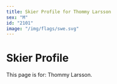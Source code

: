 ```yaml
---
title: Skier Profile for Thommy Larsson
sex: "M"
id: "2101"
image: "/img/flags/swe.svg" 
---
```


# Skier Profile

This page is for: Thommy Larsson.
    